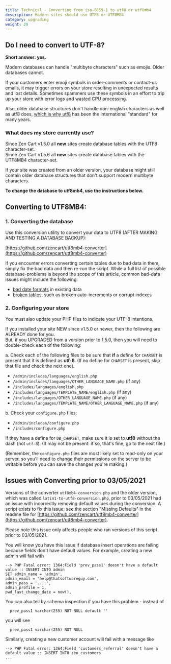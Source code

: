 ```yaml
---
title: Technical - Converting from iso-8859-1 to utf8 or utf8mb4
description: Modern sites should use UTF8 or UTF8MB4
category: upgrading 
weight: 20
---
```


## Do I need to convert to UTF-8?

**Short answer: yes.**

Modern databases can handle "multibyte characters" such as emojis. Older databases cannot.

If your customers enter emoji symbols in order-comments or contact-us emails, it may trigger errors on your store resulting in unexpected results and lost details. Sometimes spammers use these symbols in an effort to trip up your store with error logs and wasted CPU processing.

Also, older database structures don't handle non-english characters as well as utf8 does, [which is why utf8](https://www.youtube.com/watch?v=MijmeoH9LT4) has been the international "standard" for many years.

### What does my store currently use?
Since Zen Cart v1.5.0 all **new** sites create database tables with the UTF8 character-set.<br>
Since Zen Cart v1.5.6 all **new** sites create database tables with the UTF8MB4 character-set.

If your site was created from an older version, your database might still contain older database structures that don't support modern multibyte characters.

**To change the database to utf8mb4, use the instructions below.**


## Converting to UTF8MB4:

### 1\. Converting the database
Use this conversion utility to convert your data to UTF8 (AFTER MAKING AND TESTING A DATABASE BACKUP): 

[https://github.com/zencart/utf8mb4-converter](https://github.com/zencart/utf8mb4-converter)  

If you encounter errors converting certain tables due to bad data in them, simply fix the bad data and then re-run the script. While a full list of possible database-problems is beyond the scope of this article, common bad-data issues might include the following: 
- [bad date formats](/user/upgrading/date_standardization/) in existing data
- [broken tables](/user/upgrading/fixing_broken_tables/), such as broken auto-increments or corrupt indexes

### 2\. Configuring your store

You must also update your PHP files to indicate your UTF-8 intentions. 

  If you installed your site NEW since v1.5.0 or newer, then the following are ALREADY done for you.<br>
  But, if you UPGRADED from a version prior to 1.5.0, then you will need to double-check each of the following:

a. Check each of the following files to be sure that **if** a define for `CHARSET` is present that it is defined as **utf-8**. (If no define for `CHARSET` is present, skip that file and check the next one).

  - `/admin/includes/languages/english.php`
  - `/admin/includes/languages/OTHER_LANGUAGE_NAME.php` (if any)
  - `/includes/languages/english.php`
  - `/includes/languages/TEMPLATE_NAME/english.php` (if any)
  - `/includes/languages/OTHER_LANGUAGE_NAME.php` (if any)
  - `/includes/languages/TEMPLATE_NAME/OTHER_LANGUAGE_NAME.php` (if any)
    
b. Check your `configure.php` files:
  - `/admin/includes/configure.php`
  - `/includes/configure.php`
  
  If they have a define for `DB_CHARSET`, make sure it is set to **utf8** without the dash (not `utf-8`). (It may not be present: if so, that's fine, go to the next file.)
  
  (Remember, the `configure.php` files are most likely set to read-only on your server, so you'll need to change their permissions on the server to be writable before you can save the changes you're making.)  
 
## Issues with Converting prior to 03/05/2021 

Versions of the converter `utf8mb4-conversion.php` and the older version, which was called `latin1-to-utf8-conversion.php`, prior to 03/05/2021 had an issue with incorrectly removing default values during the conversion.  A script exists to fix this issue; see the section "Missing Defaults" in the readme file for [https://github.com/zencart/utf8mb4-converter](https://github.com/zencart/utf8mb4-converter). 

Please note this issue only affects people who ran versions of this script prior to 03/05/2021. 

You will know you have this issue if database insert operations are failing because fields don't have default values.  For example, creating a new admin will fail with 

```
--> PHP Fatal error: 1364:Field 'prev_pass1' doesn't have a default value :: INSERT INTO admin
SET admin_name = 'admin',
admin_email = 'help@thatsoftwareguy.com',
admin_pass = '....',
admin_profile = 1,
pwd_last_change_date = now(),
```
You can also tell by schema inspection if you have this problem - instead of 

```
  prev_pass1 varchar(255) NOT NULL default '' 
```

you will see 

```
  prev_pass1 varchar(255) NOT NULL 
```

Similarly, creating a new customer account will fail with a message like 

```
--> PHP Fatal error: 1364:Field 'customers_referral' doesn't have a default value :: INSERT INTO zen_customers 
...
```

